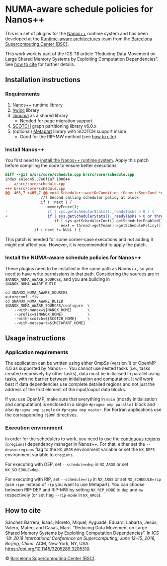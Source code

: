 NUMA-aware schedule policies for Nanos++
========================================

This is a set of plugins for the [Nanos++][nanox] runtime system and
has been developed at
the [Runtime-aware architectures][runtime-aware BSC] team
from the [Barcelona Supercomputing Center (BSC)][BSC].

This work work is part of the ICS ’18 article “Reducing Data Movement
on Large Shared Memory Systems by Exploiting Computation
Dependencies”. See [how to cite](#how-to-cite) for further details.


## Installation instructions
### Requirements

1. [Nanos++][nanox] runtime library
2. [hwloc][hwloc] library
3. [libnuma][numactl] as a shared library
    * Needed for page migration support
4. [SCOTCH][scotch] graph partitioning library v6.0.x
5. (optional) [Metapart][metapart] library with SCOTCH support inside
    * Good for the RIP-MW method (see [how to cite](#how-to-cite))


### Install Nanos++
You first need
to [install the Nanos++ runtime system][nanox-install]. Apply this
patch before compiling the code to ensure better executions:

```diff
diff --git a/src/core/schedule.cpp b/src/core/schedule.cpp
index e41ec45..7e6f1a7 100644
--- a/src/core/schedule.cpp
+++ b/src/core/schedule.cpp
@@ -465,7 +465,7 @@ void Scheduler::waitOnCondition (GenericSyncCond *condition)
                //! Second calling scheduler policy at block
                if ( !next ) {
                   memoryFence();
-                  if ( sys.getSchedulerStats()._readyTasks > 0 ) {
+                  if ( sys.getSchedulerStats()._readyTasks > 0 or thread->getTeam()->getSchedulePolicy().testDequeue() ) {
                      if ( sys.getSchedulerConf().getSchedulerEnabled() )
                         next = thread->getTeam()->getSchedulePolicy().atBlock( thread, current );
             if ( next != NULL ) {
```

This patch is needed for some corner-case executions and not adding it
might not affect you. However, it is recommended to apply the patch.


### Install the NUMA-aware schedule policies for Nanos++
These plugins need to be installed in the same path as Nanos++, so you need to have write permissions in that path. Considering the sources are in `$NANOX_NUMA_AWARE_SOURCES`, and you are building in `$NANOX_NUMA_AWARE_BUILD`

```
cd $NANOX_NUMA_AWARE_SOURCES
autoreconf -fiv
cd $NANOX_NUMA_AWARE_BUILD
$NANOX_NUMA_AWARE_SOURCES/configure  \
    --with-nanox=${NANOX_HOME}       \
    --prefix=${NANOX_HOME}           \
    --with-scotch=${SCOTCH_HOME}     \
    --with-metapart=${METAPART_HOME}
```


## Usage instructions
### Application requirements
The application can be written using either OmpSs (version 1) or
OpenMP 4.0 as supported by Nanos++. You cannot use nested tasks (i.e.,
tasks created recursively by other tasks), data must be initialised in
parallel using tasks, with no barrier between initialisation and
computation. It will work best if data dependencies use complete
detailed regions and not just the address of the first element of the
input/ouput data blocks.

If you use OpenMP, make sure that everything in `main` (mostly
initialisation and computation) is enclosed in a single `#pragma omp
parallel` block and also `#pragma omp single` or `#pragma omp
master`. For Fortran applications use the corresponding `!$OMP`
directives.


### Execution environment
In order for the schedulers to work, you need to use
the [contiguous regions][cregions] (`cregions`) dependency manager in
Nanos++. For that, either set the `--deps=cregions` flag to the
`NX_ARGS` environment variable or set the `NX_DEPS` environment
variable to `cregions`.

For executing with DEP, set `--schedule=dep` in `NX_ARGS` or set
`NX_SCHEDULE=dep`.

For executing with RIP, set `--schedule=rip` in `NX_ARGS` or set
`NX_SCHEDULE=rip` (use `ripm` instead of `rip` you want to use
Metapart). You can choose between RIP-DEP and RIP-MW by setting
`NX_RIP_MODE` to `dep` and `mw` respectively (or set flag `--rip-mode`
in `NX_ARGS`).


## How to cite
Sánchez Barrera, Isaac; Moretó, Miquel; Ayguadé, Eduard; Labarta,
Jesús; Valero, Mateo, and Casas, Marc. “Reducing Data Movement on
Large Shared Memory Systems by Exploiting Computation
Dependencies”. In _ICS ’18: 2018 International Conference on
Supercomputing, June 12–15, 2018, Beijing, China_. ACM, New York, NY,
USA. <https://doi.org/10.1145/3205289.3205310>.

© [Barcelona Supercomputing Center (BSC)][BSC].

[nanox]: https://pm.bsc.es/nanox
[runtime-aware BSC]: https://www.bsc.es/research-development/research-areas/computer-architecture-and-codesign/runtime-aware-architectures
[BSC]: https://www.bsc.es/
[hwloc]: https://www.open-mpi.org/projects/hwloc/
[numactl]: https://github.com/numactl/numactl
[scotch]: https://www.labri.fr/perso/pelegrin/scotch/
[metapart]: http://metapart.gforge.inria.fr/
[nanox-install]: https://pm.bsc.es/ompss-docs/user-guide/installation.html#installation-of-nanos
[cregions]: https://pm.bsc.es/ompss-docs/user-guide/run-programs-plugin-dependence.html#contiguous-regions
